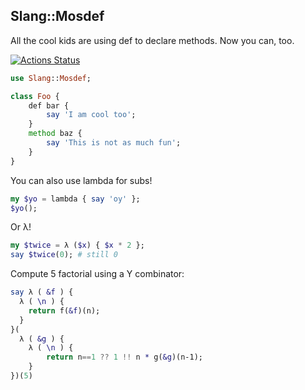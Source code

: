 ## Slang::Mosdef

All the cool kids are using def to declare methods.  Now you can, too.

[![Actions Status](https://github.com/bduggan/mosdef/actions/workflows/linux.yml/badge.svg)](https://github.com/bduggan/mosdef/actions/workflows/linux.yml)

```raku
use Slang::Mosdef;

class Foo {
    def bar {
        say 'I am cool too';
    }
    method baz {
        say 'This is not as much fun';
    }
}
```

You can also use lambda for subs!

```raku
my $yo = lambda { say 'oy' };
$yo();
```

Or λ!

```raku
my $twice = λ ($x) { $x * 2 };
say $twice(0); # still 0
```

Compute 5 factorial using a Y combinator:
```raku
say λ ( &f ) {
  λ ( \n ) {
    return f(&f)(n);
  }
}(
  λ ( &g ) {
    λ ( \n ) {
        return n==1 ?? 1 !! n * g(&g)(n-1);
    }
})(5)
```
